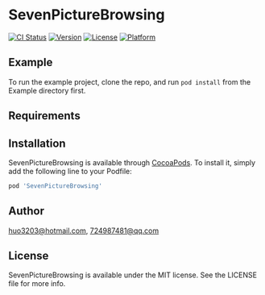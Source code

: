 # SevenPictureBrowsing

[![CI Status](https://img.shields.io/travis/huo3203@hotmail.com/SevenPictureBrowsing.svg?style=flat)](https://travis-ci.org/huo3203@hotmail.com/SevenPictureBrowsing)
[![Version](https://img.shields.io/cocoapods/v/SevenPictureBrowsing.svg?style=flat)](https://cocoapods.org/pods/SevenPictureBrowsing)
[![License](https://img.shields.io/cocoapods/l/SevenPictureBrowsing.svg?style=flat)](https://cocoapods.org/pods/SevenPictureBrowsing)
[![Platform](https://img.shields.io/cocoapods/p/SevenPictureBrowsing.svg?style=flat)](https://cocoapods.org/pods/SevenPictureBrowsing)

## Example

To run the example project, clone the repo, and run `pod install` from the Example directory first.

## Requirements

## Installation

SevenPictureBrowsing is available through [CocoaPods](https://cocoapods.org). To install
it, simply add the following line to your Podfile:

```ruby
pod 'SevenPictureBrowsing'
```

## Author

huo3203@hotmail.com, 724987481@qq.com

## License

SevenPictureBrowsing is available under the MIT license. See the LICENSE file for more info.
